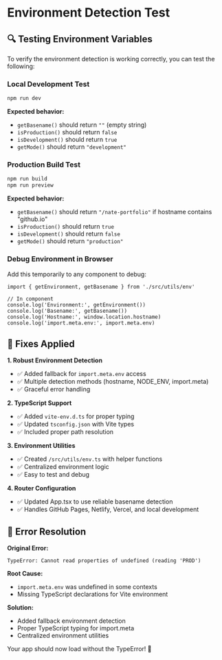 # Environment Detection Test

## 🔍 Testing Environment Variables

To verify the environment detection is working correctly, you can test the following:

### Local Development Test
```bash
npm run dev
```

**Expected behavior:**
- `getBasename()` should return `""` (empty string)
- `isProduction()` should return `false`
- `isDevelopment()` should return `true`
- `getMode()` should return `"development"`

### Production Build Test
```bash
npm run build
npm run preview
```

**Expected behavior:**
- `getBasename()` should return `"/nate-portfolio"` if hostname contains "github.io"
- `isProduction()` should return `true`
- `isDevelopment()` should return `false`
- `getMode()` should return `"production"`

### Debug Environment in Browser
Add this temporarily to any component to debug:

```tsx
import { getEnvironment, getBasename } from './src/utils/env'

// In component
console.log('Environment:', getEnvironment())
console.log('Basename:', getBasename())
console.log('Hostname:', window.location.hostname)
console.log('import.meta.env:', import.meta.env)
```

## 🔧 Fixes Applied

**1. Robust Environment Detection**
- ✅ Added fallback for `import.meta.env` access
- ✅ Multiple detection methods (hostname, NODE_ENV, import.meta)
- ✅ Graceful error handling

**2. TypeScript Support**
- ✅ Added `vite-env.d.ts` for proper typing
- ✅ Updated `tsconfig.json` with Vite types
- ✅ Included proper path resolution

**3. Environment Utilities**
- ✅ Created `/src/utils/env.ts` with helper functions
- ✅ Centralized environment logic
- ✅ Easy to test and debug

**4. Router Configuration**
- ✅ Updated App.tsx to use reliable basename detection
- ✅ Handles GitHub Pages, Netlify, Vercel, and local development

## 🐛 Error Resolution

**Original Error:**
```
TypeError: Cannot read properties of undefined (reading 'PROD')
```

**Root Cause:**
- `import.meta.env` was undefined in some contexts
- Missing TypeScript declarations for Vite environment

**Solution:**
- Added fallback environment detection
- Proper TypeScript typing for import.meta
- Centralized environment utilities

Your app should now load without the TypeError! 🚀